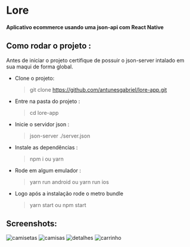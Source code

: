 # Lore

#### Aplicativo ecommerce usando uma json-api com React Native

## Como rodar o projeto :

Antes de iniciar o projeto certifique de possuir o json-server intalado em sua maqui de forma global.

- Clone o projeto:

  > git clone https://github.com/antunesgabriel/lore-app.git

- Entre na pasta do projeto :
  > cd lore-app
- Inicie o servidor json :
  > json-server ./server.json
- Instale as dependências :
  > npm i ou yarn
- Rode em algum emulador :
  > yarn run android ou yarn run ios
- Logo após a instalação rode o metro bundle
  > yarn start ou npm start

## Screenshots:

![camisetas](/prints/camisetas.png)
![camisas](/prints/camisas.png)
![detalhes](/prints/detalhes.png)
![carrinho](/prints/carrinho.png)
